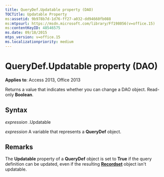 ```yaml
---
title: QueryDef.Updatable property (DAO)
TOCTitle: Updatable Property
ms:assetid: 9b978b7d-1d76-ff27-a032-dd94660fb088
ms:mtpsurl: https://msdn.microsoft.com/library/Ff198056(v=office.15)
ms:contentKeyID: 48546575
ms.date: 09/18/2015
mtps_version: v=office.15
ms.localizationpriority: medium
---
```


# QueryDef.Updatable property (DAO)


**Applies to**: Access 2013, Office 2013

Returns a value that indicates whether you can change a DAO object. Read-only **Boolean**.

## Syntax

*expression* .Updatable

*expression* A variable that represents a **QueryDef** object.

## Remarks

The **Updatable** property of a **QueryDef** object is set to **True** if the query definition can be updated, even if the resulting **[Recordset](recordset-object-dao.md)** object isn't updatable.

